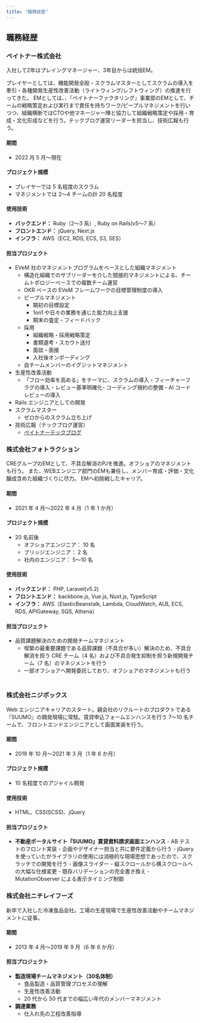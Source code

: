 ```yaml
---
title: "職務経歴"
---
```


## 職務経歴

### ペイトナー株式会社

入社して2年はプレイングマネージャー、3年目からは統括EM。

プレイヤーとしては、機能開発全般・スクラムマスターとしてスクラムの導入を牽引・各種開発生産性改善活動（ライトウィング/レフトウィング）の推進を行ってきた。
EMとしては、、『ペイトナーファクタリング』事業部のEMとして、チームの戦略策定および実行まで責任を持ちワーク/ピープルマネジメントを行いつつ、組織横断ではCTOや他マネージャー陣と協力して組織戦略策定や採用・育成・文化形成などを行う。テックブログ運営リーダーを担当し、技術広報も行う。


#### **期間**
- 2022 月 5 月〜現在

#### **プロジェクト規模**
- プレイヤーでは 5 名程度のスクラム
- マネジメントでは 2〜4 チームの計 20 名程度

#### **使用技術**
- **バックエンド：** Ruby（2〜3 系）, Ruby on Rails(v5〜7 系）
- **フロントエンド：** jQuery, Next.js
- **インフラ：** AWS（EC2, RDS, ECS, S3, SES）

#### **担当プロジェクト**
- EVeM 社のマネジメントプログラムをベースとした組織マネジメント
    - 構造化組織でのサブリーダーを介した間接的マネジメントによる、チームトポロジーベースでの複数チーム運営
    - OKR ベースの EVeM フレームワークの目標管理制度の導入
    - ピープルマネジメント
        - 期初の目標設定
        - 1on1 や日々の業務を通じた能力向上支援
        - 期末の査定・フィードバック
    - 採用
        - 組織戦略・採用戦略策定
        - 書類選考・スカウト送付
        - 面談・面接
        - 入社後オンボーディング
    - 自チームメンバーのイグジットマネジメント
- 生産性改善活動
    - 「フロー効率を高める」をテーマに、スクラムの導入・フィーチャーフラグの導入・レビュー基準明確化- コーディング規約の整備・AI コードレビューの導入
- Rails エンジニアとしての開発
- スクラムマスター
    - ゼロからのスクラム立ち上げ
- 技術広報（テックブログ運営）
    - [ペイトナーテックブログ](https://paytner.hatenablog.com/)

### 株式会社フォトラクション

CREグループのEMとして、不具合解消のPJを推進。オフショアのマネジメントも行う。
また、WEBエンジニア部門のEMも兼任し、メンバー育成・評価・文化醸成含めた組織づくりに尽力。
EMへ初挑戦したキャリア。

#### **期間**
- 2021 年 4 月〜2022 年 4 月（1 年 1 か月）

#### **プロジェクト規模**
- 20 名前後
    - オフショアエンジニア： 10 名
    - ブリッジエンジニア： 2 名
    - 社内のエンジニア： 5〜10 名

#### **使用技術**
- **バックエンド：** PHP, Laravel(v5.2)
- **フロントエンド：** backbone.js, Vue.js, Nuxt.js, TypeScript
- **インフラ：** AWS（ElasticBeanstalk, Lambda, CloudWatch, ALB, ECS, RDS, APIGateway, SQS, Athena）

#### **担当プロジェクト**
- 品質課題解決のための開発チームマネジメント
    - 喫緊の最重要課題である品質課題（不具合が多い）解決のため、不具合解消を担う CRE チーム（4 名）および不具合発生抑制を担う新規開発チーム（7 名）のマネジメントを行う
    - 一部オフショアへ開発委託しており、オフショアのマネジメントも行う
　

### 株式会社ニジボックス

Web エンジニアキャリアのスタート。親会社のリクルートのプロダクトである『SUUMO』の開発現場に常駐。賃貸申込フォームエンハンスを行う 7〜10 名チームで、フロントエンドエンジニアとして画面実装を行う。

#### **期間**
- 2019 年 10 月〜2021 年 3 月（1 年 6 か月）

#### **プロジェクト規模**
- 10 名程度でのアジャイル開発

#### **使用技術**
- HTML、CSS(SCSS)、jQuery

#### **担当プロジェクト**
- **不動産ポータルサイト『SUUMO』賃貸資料請求画面エンハンス**
        - AB テストのフロント実装
        - 企画やデザイナー担当と共に要件定義から行う
        - jQuery を使っていたがライブラリの使用には消極的な現場思想であったので、スクラッチでの開発を行う
            - 画像スライダー
            - 縦スクロールから横スクロールへの大幅な仕様変更
            - 既存バリデーションの完全書き換え
            - MutationObserver による表示タイミング制御

### 株式会社ニチレイフーズ

新卒で入社した冷凍食品会社。工場の生産現場で生産性改善活動やチームマネジメントに従事。

#### **期間**
- 2013 年 4 月〜2019 年 9 月（6 年 6 か月）

#### **担当プロジェクト**
- **製造現場チームマネジメント（30名体制）**
    - 食品製造・品質管理プロセスの理解
    - 生産性改善活動
    - 20 代から 50 代までの幅広い年代のメンバーマネジメント
- **調達業務** 
   - 仕入れ先の工程改善指導
